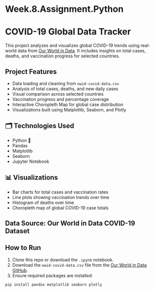 # Week.8.Assignment.Python

# COVID-19 Global Data Tracker

This project analyzes and visualizes global COVID-19 trends using real-world data from [Our World in Data](https://ourworldindata.org/coronavirus). It includes insights on total cases, deaths, and vaccination progress for selected countries.

## Project Features

- Data loading and cleaning from `owid-covid-data.csv`
- Analysis of total cases, deaths, and new daily cases
- Visual comparison across selected countries
- Vaccination progress and percentage coverage
- Interactive Choropleth Map for global case distribution
- Visualizations built using Matplotlib, Seaborn, and Plotly

## 🗂️ Technologies Used

- Python 🐍
- Pandas
- Matplotlib
- Seaborn
- Jupyter Notebook

## 📊 Visualizations

- Bar charts for total cases and vaccination rates
- Line plots showing vaccination trends over time
- Histogram of deaths over time
- Choropleth map of global COVID-19 case totals

## Data Source: Our World in Data COVID-19 Dataset

## How to Run

1. Clone this repo or download the `.ipynb` notebook.
2. Download the `owid-covid-data.csv` file from the [Our World in Data GitHub](https://github.com/owid/covid-19-data/tree/master/public/data).
3. Ensure required packages are installed:

```bash
pip install pandas matplotlib seaborn plotly
